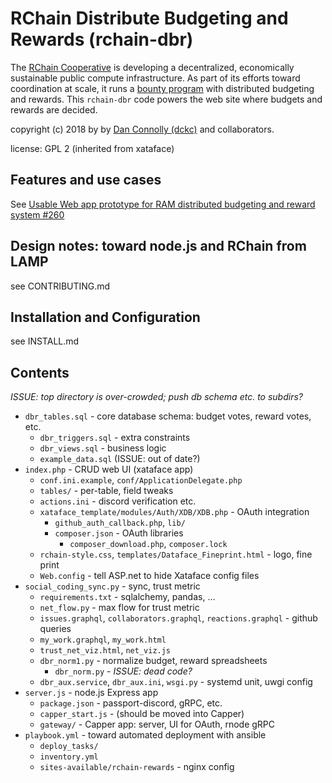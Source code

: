 # RChain Distribute Budgeting and Rewards (rchain-dbr)

The [RChain Cooperative](https://rchain.coop) is developing a
decentralized, economically sustainable public compute infrastructure.
As part of its efforts toward coordination at scale, it runs a [bounty
program][rb] with distributed budgeting and rewards. This `rchain-dbr`
code powers the web site where budgets and rewards are decided.

[rb]: https://github.com/rchain/bounties

copyright (c) 2018 by by [Dan Connolly
(dckc)](http://www.madmode.com/) and collaborators.

license: GPL 2 (inherited from xataface)

## Features and use cases

See [Usable Web app prototype for RAM distributed budgeting and reward
system #260](https://github.com/rchain/bounties/issues/260)


## Design notes: toward node.js and RChain from LAMP

see CONTRIBUTING.md


## Installation and Configuration

see INSTALL.md


## Contents

_ISSUE: top directory is over-crowded; push db schema etc. to subdirs?_

 - `dbr_tables.sql` - core database schema: budget votes, reward votes, etc.
   - `dbr_triggers.sql` - extra constraints
   - `dbr_views.sql` - business logic
   - `example_data.sql`  (ISSUE: out of date?)
 - `index.php` - CRUD web UI (xataface app)
   - `conf.ini.example`, `conf/ApplicationDelegate.php`
   - `tables/` - per-table, field tweaks
   - `actions.ini` - discord verification etc.
   - `xataface_template/modules/Auth/XDB/XDB.php` - OAuth integration
     - `github_auth_callback.php`, `lib/`
     - `composer.json` - OAuth libraries
       - `composer_download.php`, `composer.lock`
   - `rchain-style.css`, `templates/Dataface_Fineprint.html` - logo, fine print
   - `Web.config` - tell ASP.net to hide Xataface config files
 - `social_coding_sync.py` - sync, trust metric
   - `requirements.txt` - sqlalchemy, pandas, ...
   - `net_flow.py` - max flow for trust metric
   - `issues.graphql`, `collaborators.graphql`, `reactions.graphql` - github queries
   - `my_work.graphql`, `my_work.html`
   - `trust_net_viz.html`, `net_viz.js`
   - `dbr_norm1.py` - normalize budget, reward spreadsheets
      - `dbr_norm.py` - _ISSUE: dead code?_
   - `dbr_aux.service`, `dbr_aux.ini`, `wsgi.py` - systemd unit, uwgi config
 - `server.js` - node.js Express app
   - `package.json` - passport-discord, gRPC, etc.
   - `capper_start.js` - (should be moved into Capper)
   - `gateway/` - Capper app: server, UI for OAuth, rnode gRPC
 - `playbook.yml` - toward automated deployment with ansible
   - `deploy_tasks/`
   - `inventory.yml`
   - `sites-available/rchain-rewards` - nginx config

